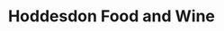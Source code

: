 ---
title: "Hoddesdon Food and Wine"
url: /hoddesdon/hoddesdon-food-and-wine/
shop: Lebensmittel
---